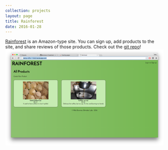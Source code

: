 ```yaml
---
collection: projects
layout: page
title: Rainforest
date: 2016-01-28
---
```


[Rainforest](http://damp-cliffs-11542.herokuapp.com/) is an Amazon-type site. You can sign up, add products to the site, and share reviews of those products.
Check out the  [git repo](https://github.com/bowmanmike/rainforest)!
![Rainforest](/assets/rainforest_screenshot.png)
